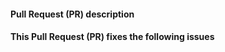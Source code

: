 <!--
Thank you for contributing to this project!

- This project has a Contributor Code of Conduct: https://voxpupuli.org/coc/
- Please check that here is no existing issue or PR that addresses your problem.
- Our vulnerabilities reporting process is at https://voxpupuli.org/security/

-->
#### Pull Request (PR) description
<!--
    Replace this comment with a description of your pull request.
-->

#### This Pull Request (PR) fixes the following issues
<!--
    Replace this comment with the list of issues or n/a.
    Use format:
    Fixes #123
    Fixes #124
-->
